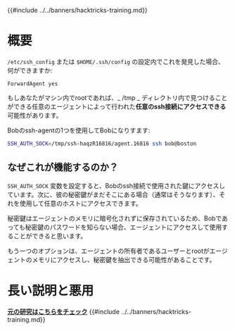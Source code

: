 {{#include ../../banners/hacktricks-training.md}}

# 概要

`/etc/ssh_config` または `$HOME/.ssh/config` の設定内でこれを発見した場合、何ができますか:
```
ForwardAgent yes
```
もしあなたがマシン内でrootであれば、_ /tmp _ ディレクトリ内で見つけることができる任意のエージェントによって行われた**任意のssh接続にアクセスできる**可能性があります。

Bobのssh-agentの1つを使用してBobになりすます:
```bash
SSH_AUTH_SOCK=/tmp/ssh-haqzR16816/agent.16816 ssh bob@boston
```
## なぜこれが機能するのか？

`SSH_AUTH_SOCK` 変数を設定すると、Bobのssh接続で使用された鍵にアクセスしています。次に、彼の秘密鍵がまだそこにある場合（通常はそうなります）、それを使用して任意のホストにアクセスできます。

秘密鍵はエージェントのメモリに暗号化されずに保存されているため、Bobであっても秘密鍵のパスワードを知らない場合、エージェントにアクセスして使用することができると思います。

もう一つのオプションは、エージェントの所有者であるユーザーとrootがエージェントのメモリにアクセスし、秘密鍵を抽出できる可能性があることです。

# 長い説明と悪用

**[元の研究はこちらをチェック](https://www.clockwork.com/insights/ssh-agent-hijacking/)**
{{#include ../../banners/hacktricks-training.md}}
